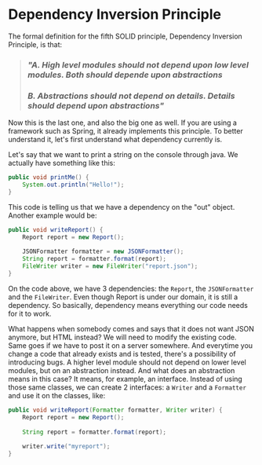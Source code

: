 # Dependency Inversion Principle

The formal definition for the fifth SOLID principle,
Dependency Inversion Principle, is that:

> ### _"A. High level modules should not depend upon low level modules. Both should depende upon abstractions_
> ### _B. Abstractions should not depend on details. Details should depend upon abstractions"_

Now this is the last one, and also the big one as well. If you are
using a framework such as Spring, it already implements this principle.
To better understand it, let's first understand what dependency currently
is.

Let's say that we want to print a string on the console through java. We
actually have something like this:

```java
public void printMe() {
    System.out.println("Hello!");
}
```

This code is telling us that we have a dependency on the "out" object.
Another example would be:

```java
public void writeReport() {
    Report report = new Report();
    
    JSONFormatter formatter = new JSONFormatter();
    String report = formatter.format(report);
    FileWriter writer = new FileWriter("report.json");
}
```

On the code above, we have 3 dependencies: the `Report`, the `JSONFormatter`
and the `FileWriter`. Even though Report is under our domain, it is
still a dependency. So basically, dependency means everything our code
needs for it to work.

What happens when somebody comes and says that it does not want JSON 
anymore, but HTML instead? We will need to modify the existing code.
Same goes if we have to post it on a server somewhere. And everytime
you change a code that already exists and is tested, there's a possibility
of introducing bugs. A higher level module should not depend on lower
level modules, but on an abstraction instead. And what does an abstraction
means in this case? It means, for example, an interface. Instead of
using those same classes, we can create 2 interfaces: a `Writer` and a
`Formatter` and use it on the classes, like:

```java
public void writeReport(Formatter formatter, Writer writer) {
    Report report = new Report();
    
    String report = formatter.format(report);
    
    writer.write("myreport");
}
```